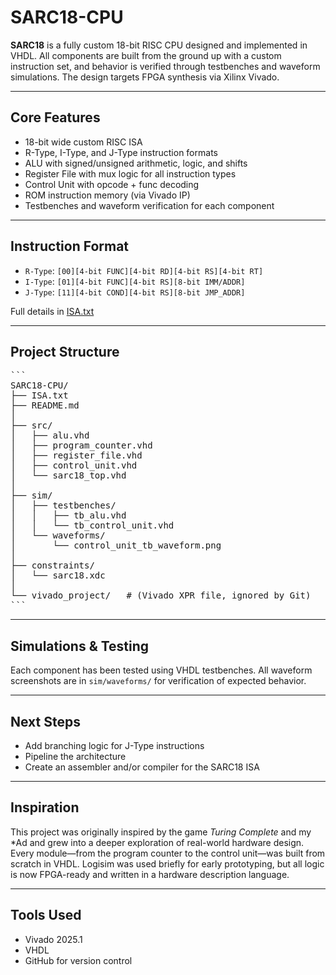 # SARC18-CPU

**SARC18** is a fully custom 18-bit RISC CPU designed and implemented in VHDL. All components are built from the ground up with a custom instruction set, and behavior is verified through testbenches and waveform simulations. The design targets FPGA synthesis via Xilinx Vivado.

---

## Core Features

- 18-bit wide custom RISC ISA
- R-Type, I-Type, and J-Type instruction formats
- ALU with signed/unsigned arithmetic, logic, and shifts
- Register File with mux logic for all instruction types
- Control Unit with opcode + func decoding
- ROM instruction memory (via Vivado IP)
- Testbenches and waveform verification for each component

---

## Instruction Format

- `R-Type`:  `[00][4-bit FUNC][4-bit RD][4-bit RS][4-bit RT]`
- `I-Type`:  `[01][4-bit FUNC][4-bit RS][8-bit IMM/ADDR]`
- `J-Type`:  `[11][4-bit COND][4-bit RS][8-bit JMP_ADDR]`

Full details in [ISA.txt](./ISA.txt)

---

## Project Structure

<pre>
```
SARC18-CPU/
├── ISA.txt
├── README.md
│
├── src/
│   ├── alu.vhd
│   ├── program_counter.vhd
│   ├── register_file.vhd
│   ├── control_unit.vhd
│   └── sarc18_top.vhd
│
├── sim/
│   ├── testbenches/
│   │   ├── tb_alu.vhd
│   │   └── tb_control_unit.vhd
│   └── waveforms/
│       └── control_unit_tb_waveform.png
│
├── constraints/
│   └── sarc18.xdc
│
└── vivado_project/   # (Vivado XPR file, ignored by Git)
```
</pre>

---

## Simulations & Testing

Each component has been tested using VHDL testbenches. All waveform screenshots are in `sim/waveforms/` for verification of expected behavior.

---

## Next Steps

- Add branching logic for J-Type instructions
- Pipeline the architecture
- Create an assembler and/or compiler for the SARC18 ISA

---

## Inspiration

This project was originally inspired by the game *Turing Complete* and my *Ad and grew into a deeper exploration of real-world hardware design. Every module—from the program counter to the control unit—was built from scratch in VHDL. Logisim was used briefly for early prototyping, but all logic is now FPGA-ready and written in a hardware description language.

---

## Tools Used

- Vivado 2025.1
- VHDL
- GitHub for version control
